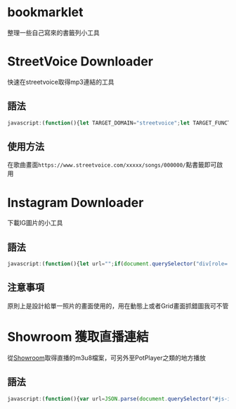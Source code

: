 # bookmarklet
整理一些自己寫來的書籤列小工具


# StreetVoice Downloader
快速在streetvoice取得mp3連結的工具

## 語法

```javascript
javascript:(function(){let TARGET_DOMAIN="streetvoice";let TARGET_FUNCTION="songs";let url=""+window.location;if(url.indexOf(TARGET_DOMAIN)!=-1&&url.indexOf(TARGET_FUNCTION)!=-1){let regexSongId=/\/\d+\//;let regexNumber=/\d+/;let songId=regexNumber.exec(regexSongId.exec(url)[0]);fetch("/api/v3/songs/"+songId+"/file/",{method:"POST"}).then(res=>{return res.json()}).then(data=>{let a=document.createElement("a");a.href=data.file;document.body.appendChild(a);a.click()}).catch(err=>{console.log(err)})}})()
```

## 使用方法  
 在歌曲畫面`https://www.streetvoice.com/xxxxx/songs/000000/`點書籤即可啟用

# Instagram Downloader
 下載IG圖片的小工具 

## 語法

```javascript
javascript:(function(){let url="";if(document.querySelector("div[role='dialog']")==null){url=document.querySelector("body main article>div img").getAttribute("src")}else{url=document.querySelector("body div[role='dialog'] article>div img").getAttribute("src")}	window.open(url)})()
```

## 注意事項
原則上是設計給單一照片的畫面使用的，用在動態上或者Grid畫面抓錯圖我可不管

# Showroom 獲取直播連結
從[Showroom](http://showroom-live.com/)取得直播的m3u8檔案，可另外至PotPlayer之類的地方播放

## 語法

```javascript
javascript:(function(){var url=JSON.parse(document.querySelector("#js-initial-data").dataset.json).streamingUrlHls;if(url==null||url==""){alert("something wrong~")}else{prompt("m3u8",url)}})()
```